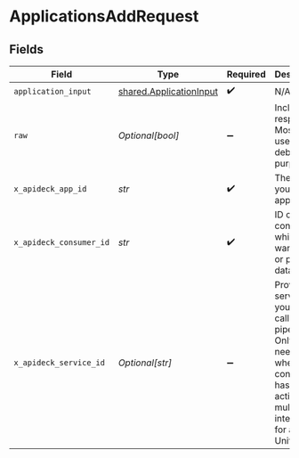 # ApplicationsAddRequest


## Fields

| Field                                                                                                                                         | Type                                                                                                                                          | Required                                                                                                                                      | Description                                                                                                                                   |
| --------------------------------------------------------------------------------------------------------------------------------------------- | --------------------------------------------------------------------------------------------------------------------------------------------- | --------------------------------------------------------------------------------------------------------------------------------------------- | --------------------------------------------------------------------------------------------------------------------------------------------- |
| `application_input`                                                                                                                           | [shared.ApplicationInput](../../models/shared/applicationinput.md)                                                                            | :heavy_check_mark:                                                                                                                            | N/A                                                                                                                                           |
| `raw`                                                                                                                                         | *Optional[bool]*                                                                                                                              | :heavy_minus_sign:                                                                                                                            | Include raw response. Mostly used for debugging purposes                                                                                      |
| `x_apideck_app_id`                                                                                                                            | *str*                                                                                                                                         | :heavy_check_mark:                                                                                                                            | The ID of your Unify application                                                                                                              |
| `x_apideck_consumer_id`                                                                                                                       | *str*                                                                                                                                         | :heavy_check_mark:                                                                                                                            | ID of the consumer which you want to get or push data from                                                                                    |
| `x_apideck_service_id`                                                                                                                        | *Optional[str]*                                                                                                                               | :heavy_minus_sign:                                                                                                                            | Provide the service id you want to call (e.g., pipedrive). Only needed when a consumer has activated multiple integrations for a Unified API. |